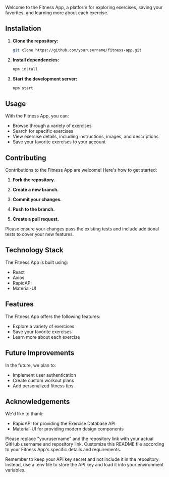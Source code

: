 
Welcome to the Fitness App, a platform for exploring exercises, saving your favorites, and learning more about each exercise.

## Installation

1. **Clone the repository:**

   ```bash
   git clone https://github.com/yourusername/fitness-app.git
   ```

2. **Install dependencies:**

   ```bash
   npm install
   ```

3. **Start the development server:**

   ```bash
   npm start
   ```

## Usage

With the Fitness App, you can:

- Browse through a variety of exercises
- Search for specific exercises
- View exercise details, including instructions, images, and descriptions
- Save your favorite exercises to your account

## Contributing

Contributions to the Fitness App are welcome! Here's how to get started:

1. **Fork the repository.**

2. **Create a new branch.**

3. **Commit your changes.**

4. **Push to the branch.**

5. **Create a pull request.**

Please ensure your changes pass the existing tests and include additional tests to cover your new features.

## Technology Stack

The Fitness App is built using:

- React
- Axios
- RapidAPI
- Material-UI

## Features

The Fitness App offers the following features:

- Explore a variety of exercises
- Save your favorite exercises
- Learn more about each exercise

## Future Improvements

In the future, we plan to:

- Implement user authentication
- Create custom workout plans
- Add personalized fitness tips

## Acknowledgements

We'd like to thank:

- RapidAPI for providing the Exercise Database API
- Material-UI for providing modern design components

Please replace "yourusername" and the repository link with your actual GitHub username and repository link. Customize this README file according to your Fitness App's specific details and requirements.

Remember to keep your API key secret and not include it in the repository. Instead, use a .env file to store the API key and load it into your environment variables.
```

